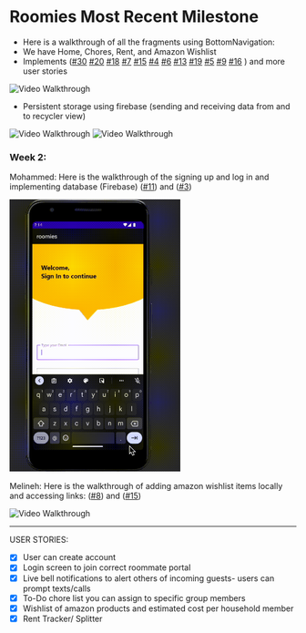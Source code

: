 # Roomies Most Recent Milestone
- Here is a walkthrough of all the fragments using BottomNavigation:
- We have Home, Chores, Rent, and Amazon Wishlist
- Implements ([#30][i30]  [#20][i20]  [#18][i18]  [#7][i7]  [#15][i15]   [#4][i4] [#6][i6]   [#13][i13]   [#19][i19]    [#5][i5]  [#9][i9]  [#16][i16]        ) and more user stories

<img src='https://media.giphy.com/media/tw16Xtm0hzh49x12mi/giphy.gif' title='Demo Walkthrough' width='300px' alt='Video Walkthrough' />

- Persistent storage using firebase (sending and receiving data from and to recycler view)

<img src= 'https://github.com/HeartArmy/gifrepo/blob/main/firebase.gif' title='Video Walkthrough' width='300px' alt='Video Walkthrough' />

<img src= 'https://github.com/HeartArmy/gifrepo/blob/main/firebaseWalkthough.gif' title='Video Walkthrough' width='300px' alt='Video Walkthrough' />

[i30]: https://github.com/codepath-crew/roomies/issues/30
[i20]: https://github.com/codepath-crew/roomies/issues/20
[i18]: https://github.com/codepath-crew/roomies/issues/18
[i7]: https://github.com/codepath-crew/roomies/issues/7
[i15]: https://github.com/codepath-crew/roomies/issues/15
[i4]: https://github.com/codepath-crew/roomies/issues/4
[i6]: https://github.com/codepath-crew/roomies/issues/6
[i13]: https://github.com/codepath-crew/roomies/issues/13
[i19]: https://github.com/codepath-crew/roomies/issues/19
[i9]: https://github.com/codepath-crew/roomies/issues/9
[i5]: https://github.com/codepath-crew/roomies/issues/5
[i16]: https://github.com/codepath-crew/roomies/issues/16







### Week 2:

Mohammed: Here is the walkthrough of the signing up and log in and implementing database (Firebase) ([#11][i11]) and ([#3][i3])

<img src='https://github.com/HeartArmy/gifrepo/blob/main/singup%26loginWalkthrough.gif' title='Video Walkthrough' width='300px' alt='Video Walkthrough' />


[i11]: https://github.com/codepath-crew/roomies/issues/11 

[i3]: https://github.com/codepath-crew/roomies/issues/3 


Melineh: Here is the walkthrough of adding amazon wishlist items locally and accessing links: ([#8][i8]) and ([#15][i15])

<img src= 'https://media.giphy.com/media/V5GU8pr48pKrGwBgxS/giphy.gif' title='Video Walkthrough' width='300px' alt='Video Walkthrough' />

[i8]: https://github.com/codepath-crew/roomies/issues/8
[i15]:  https://github.com/codepath-crew/roomies/issues/15

-----

USER STORIES:
- [X] User can create account
- [X] Login screen to join correct roommate portal
- [X] Live bell notifications to alert others of incoming guests- users can prompt texts/calls
- [X] To-Do chore list you can assign to specific group members
- [X] Wishlist of amazon products and estimated cost per household member
- [X] Rent Tracker/ Splitter
